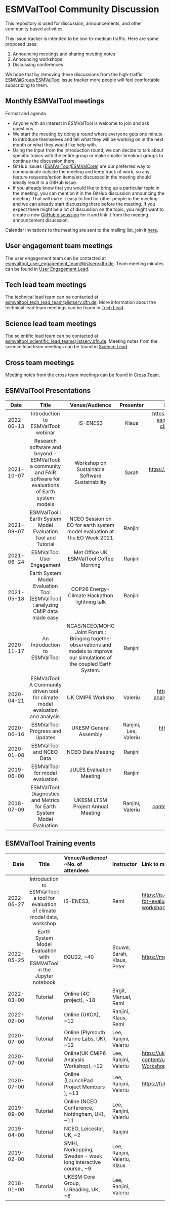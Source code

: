 ESMValTool Community Discussion
===============================

This repository is used for discussion, announcements, and other community based activities.

This issue tracker is intended to be low-to-medium traffic. Here are some proposed uses:

1. Announcing meetings and sharing meeting notes
2. Announcing workshops
3. Discussing conferences

We hope that by removing these discussions from the high-traffic
[ESMValGroup/ESMValTool](https://github.com/ESMValGroup/ESMValTool/issues) issue tracker more people
will feel comfortable subscribing to them.

Monthly ESMValTool meetings
---------------------------

Format and agenda

- Anyone with an interest in ESMValTool is welcome to join and ask questions
- We start the meeting by doing a round where everyone gets one minute to introduce themselves and tell what they will be working on in the next month or what they would like help with.
- Using the input from the introduction round, we can decide to talk about specific topics with the entire group or make smaller breakout groups to continue the discussion there.
- GitHub issues ([ESMValTool](https://github.com/ESMValGroup/ESMValTool/issues)/[ESMValCore](https://github.com/ESMValGroup/ESMValCore/issues)) are our preferred way to communicate outside the meeting and keep track of work, so any feature requests/action items/etc discussed in the meeting should ideally result in a GitHub issue.
- If you already know that you would like to bring up a particular topic in the meeting, you can mention it in the GitHub discussion announcing the meeting. That will make it easy to find for other people in the meeting and we can already start discussing there before the meeting. If you expect there might be a lot of discussion on the topic, you might want to create a new [GitHub discussion](https://github.com/ESMValGroup/ESMValTool/discussions) for it and link it from the meeting announcement disucssion.

Calendar invitations to the meeting are sent to the mailing list, join it [here](https://docs.esmvaltool.org/en/latest/introduction.html#user-mailing-list).

User engagement team meetings
-----------------------------

The user engagement team can be contacted at esmvaltool_user_engagement_team@listserv.dfn.de. 
Team meeting minutes can be found in [User Engagement Lead](User%20Engagement%20Lead/README.md).


Tech lead team meetings
-----------------------

The technical lead team can be contacted at esmvaltool_tech_lead_team@listserv.dfn.de. 
More information about the technical lead team meetings can be found in [Tech Lead](Tech%20Lead/README.md).

Science lead team meetings
--------------------------

The scientific lead team can be contacted at esmvaltool_scientific_lead_team@listserv.dfn.de.
Meeting notes from the science lead team meetings can be found in [Science Lead](Science%20Lead/README.md).

Cross team meetings
--------------------------

Meeting notes from the cross team meetings can be found in [Cross Team](Cross%20Team/README.md).


ESMValTool Presentations
--------------------------

|    Date     |        Title                   |    Venue/Audience    |    Presenter     |   Link  to material/ announcement     |
|:-------------:|:-----------------------:|:---------------------:|:-----------------:|:--------------------------------------:|
|  2022-06-13  |Introduction to ESMValTool: webinar| IS-ENES3|  Klaus  |   https://is.enes.org/events/introduction-to-esmvaltool-a-tool-for-evaluation-of-climate-model-data-webinar-and-workshop|
|  2021-10-07  |Research software and beyond - ESMValTool: a community and FAIR software for evaluations of Earth system models| Workshop on Sustainable Software Sustainability|  Sarah  |   https://wosss.org/wosss21/agenda#session-2 |
|  2021-09-07  |ESMValTool : Earth System Model Evaluation Tool and Tutorial |NCEO Session on EO for earth system model evaluation at the EO Week 2021  | Ranjini | https://www.eoweek2021.uk/|
| 2021-06-24 |ESMValTool User Engagement|Met Office UK ESMValTool Coffee Morning|Ranjini |                                       |
| 2021-05-18 |Earth System Model Evaluation Tool (ESMValTool) : analyzing CMIP data made easy|COP26 Energy-Climate Hackathon lightning talk|Ranjini |                                       |
| 2020-11-17 |An Introduction to ESMValTool|NCAS/NCEO/MOHC Joint Forum : Bringing together observations and models to improve our simulations of the coupled Earth System.|Ranjini |                                       |
| 2020-04-21 |ESMValTool: A Community driven tool for climate model evaluation and analysis.|UK CMIP6 Worksho|Valeriu | https://ukesm.ac.uk/cmip6/uk-cmip6-analysis-workshop-20-21-april-2020-met-office-exeter/ |
| 2020-06-16 |ESMValTool Progress and Updates|UKESM General Assembly |Ranjini, Lee, Valeriu |https://ukesm.ac.uk/ukesm-general-assembly-16-17-june-2020/|
| 2020-01-08 |ESMValTool and NCEO Data|NCEO Data Meeting|Ranjini |                                       |
| 2019-06-00 |ESMValTool for model evaluation|JULES Evaluation Meeting|Ranjini |                                       |
| 2018-07-09 |ESMValTool: Diagnostics and Metrics for Earth System Model Evaluation|UKESM LTSM Project Annual Meeting |Ranjini, Valeriu | https://ukesm.ac.uk/wp-content/uploads/2018/07/UKESM-LTSM-GA2018-agenda_vfinalTalks.pdf|



ESMValTool Training events
--------------------------

|    Date    |        Title                   |    Venue/Audience/ ~No. of  attendees   |    Instructor    |   Link  to material/ announcement     |
|-----------:|:------------------------------:|:---------------------|:-----------------|:--------------------------------------|
| 2022-06-27 | Introduction to ESMValTool: a tool for evaluation of climate model data, workshop|  IS-ENES3,   |    Remi   |https://is.enes.org/events/introduction-to-esmvaltool-a-tool-for-evaluation-of-climate-model-data-webinar-and-workshop|
| 2022-05-25 | Earth System Model Evaluation with ESMValTool in the Jupyter notebook|  EGU22, ~40  |    Bouwe, Sarah, Klaus, Peter   |https://meetingorganizer.copernicus.org/EGU22/session/43187|
| 2022-03-00 | Tutorial|   Online (4C project), ~18  |    Birgit, Manuel, Remi             |                                       |
| 2022-02-00 | Tutorial|   Online (UKCA), ~12  |    Ranjini, Klaus, Remi             |                                       |
| 2020-07-00 | Tutorial|   Online (Plymouth Marine Labs, UK), ~12  |    Lee, Ranjini, Valeriu  |                                       |
| 2020-07-00 | Tutorial|   Online(UK CMIP6 Analysis Workshop), ~12  |    Lee, Ranjini, Valeriu  |https://ukesm.ac.uk/wp-content/uploads/2020/01/ESMValTool-Advert-UK-CMIP6-Workshop-2020-final.pdf|
| 2020-07-00 | Tutorial|   Online (LaunchPad Project Members ), ~13  |    Lee, Ranjini, Valeriu  |  https://futureclimateafrica.org/project/impala/|
| 2019-09-00 | Tutorial|   Online (NCEO Conference, Nottingham, UK), ~11  |    Lee, Ranjini, Valeriu  |                                       |
| 2019-04-00 | Tutorial|   NCEO, Leicester, UK, ~2  |   Ranjini  |                                       |
| 2019-02-00 | Tutorial|   SMHI, Norkopping, Sweden - week long interactive course., ~9  |    Lee, Ranjini, Valeriu, Klaus  |                                       |
| 2018-01-00 | Tutorial|   UKESM Core Group, U.Reading, UK, ~8  |    Lee, Ranjini, Valeriu  |                                       |
